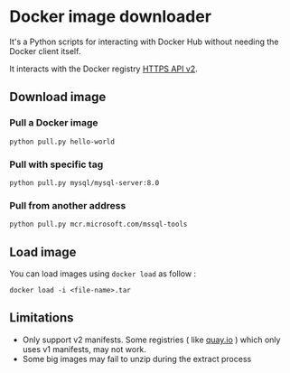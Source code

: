 # Docker image downloader

It's a Python scripts for interacting with Docker Hub without needing the Docker client itself.

It interacts with the Docker registry [HTTPS API v2](https://docs.docker.com/registry/spec/api/).

## Download image

### Pull a Docker image

`python pull.py hello-world`

### Pull with specific tag

`python pull.py mysql/mysql-server:8.0`

### Pull from another address

`python pull.py mcr.microsoft.com/mssql-tools`

## Load image

You can load images using `docker load` as follow :

`docker load -i <file-name>.tar`

## Limitations

- Only support v2 manifests. Some registries ( like [quay.io](https://quay.io) ) which only uses v1 manifests, may not work.
- Some big images may fail to unzip during the extract process
